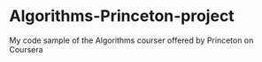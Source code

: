 # Algorithms-Princeton-project
My code sample of the Algorithms courser offered by Princeton on Coursera
